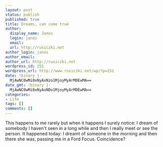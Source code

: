 ```yaml
---
layout: post
status: publish
published: true
title: Dreams, can come true
author:
  display_name: Janos
  login: janos
  email: 
  url: http://rusiczki.net
author_login: janos
author_email: 
author_url: http://rusiczki.net
wordpress_id: 251
wordpress_url: http://www.rusiczki.net/wp/?p=251
date: !binary |-
  MjAwNC0wMi0xNyAxNzo1MjoyMyArMDEwMA==
date_gmt: !binary |-
  MjAwNC0wMi0xNyAxNDo1MjoyMyArMDEwMA==
categories:
- Life
tags: []
comments: []
---
```

<p>This happens to me rarely but when it happens I surely notice: I dream of somebody I haven't seen in a long while and then I really meet or see the person. It happened today: I dreamt of someone in the morning and then there she was, passing me in a Ford Focus. Coincidence?</p>
